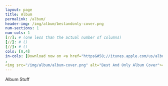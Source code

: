 ```yaml
---
layout: page
title: Album
permalink: /album/
header-img: /img/album/bestandonly-cover.png
num-sections: 1
num-cols: 1
[//]: # (one less than the actual number of columns)
[//]: # ()
[//]: # ()
cols: [8,4]
in-cols: [Download now on <a href="https&#58;//itunes.apple.com/us/album/best-only/id1039653979">iTunes</a> or <a href="https&#58;//play.google.com/store/music/album/The&#95;Chai&#95;Notes&#95;Best&#95;Only&#63;id&#61;Bvltei62x4agtvnekb2o2x7qfjq">Google Play</a>! The Chai Notes have been Cornell's best and only Jewish a cappella group since 1996.  Since our founding season two decades ago&#44; our songs and singers have changed&#44; but our loves of music&#44; Judaism&#44; and fun have remained constant.  This album&#44; our first in over eight years&#44; highlights these three values complemented by the quality and professionalism that we've worked hard to achieve.  We hope you enjoy Best &amp; Only&#44; and share our music with your friends and family! Now available for only &#36;10!
,
<img src="/img/album/album-cover.png" alt="Best And Only Album Cover"><audio controls><source src="../audio/Tzoeket.mp3" type="audio/mp3">Your browser does not support the audio tag.</audio>]
---
```


Album Stuff